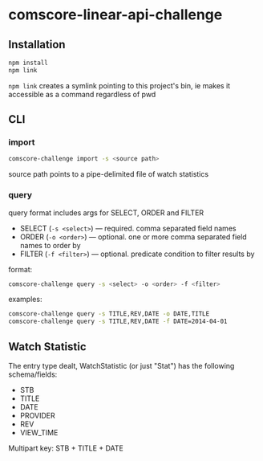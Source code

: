 # comscore-linear-api-challenge

## Installation

```sh
npm install
npm link
```

`npm link` creates a symlink pointing to this project's bin, ie makes it accessible as a command regardless of pwd

## CLI

### import

```sh
comscore-challenge import -s <source path>
```

source path points to a pipe-delimited file of watch statistics

### query

query format includes args for SELECT, ORDER and FILTER

- SELECT (`-s <select>`) &mdash; required. comma separated field names
- ORDER (`-o <order>`) &mdash; optional. one or more comma separated field names to order by
- FILTER (`-f <filter>`) &mdash; optional. predicate condition to filter results by

format:

```sh
comscore-challenge query -s <select> -o <order> -f <filter>
```

examples:

```sh
comscore-challenge query -s TITLE,REV,DATE -o DATE,TITLE
comscore-challenge query -s TITLE,REV,DATE -f DATE=2014-04-01
```

## Watch Statistic

The entry type dealt, WatchStatistic (or just "Stat") has the following schema/fields:

- STB
- TITLE
- DATE
- PROVIDER
- REV
- VIEW_TIME

Multipart key: STB + TITLE + DATE
